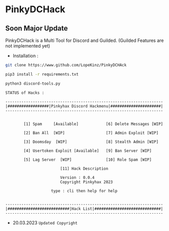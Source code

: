 # PinkyDCHack

## Soon Major Update

PinkyDCHack is a Multi Tool for Discord and Guilded.
(Guilded Features are not implemented yet)

* Installation :
```bash
git clone https://www.github.com/LopeKinz/PinkyDCHAck

pip3 install -r requirements.txt

python3 discord-tools.py
```
```
STATUS of Hacks :

---------------------------------------------------------------------
|##################|Pinkyhax Discord Hackmenu|######################|
---------------------------------------------------------------------


        [1] Spam     [Available]            [6] Delete Messages [WIP]
        
        [2] Ban All  [WIP]                  [7] Admin Exploit [WIP]
        
        [3] Doomsday  [WIP]                 [8] Stealth Admin [WIP]
        
        [4] Usertoken Exploit [Available]   [9] Ban Server [WIP]
        
        [5] Lag Server  [WIP]               [10] Role Spam [WIP]

                        [11] Hack Description

                        Version : 0.0.4
                        Copyright Pinkyhax 2023
                        
                    type : cli then help for help
                    
                    
---------------------------------------------------------------------
|###########################|Hack List|#############################|
---------------------------------------------------------------------
```


* 20.03.2023
```Updated Copyright```
